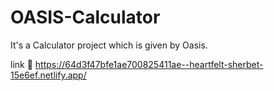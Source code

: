 # OASIS-Calculator
It's a Calculator project which is given by Oasis.

link 🔗 https://64d3f47bfe1ae700825411ae--heartfelt-sherbet-15e6ef.netlify.app/

